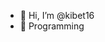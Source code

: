 - 👋 Hi, I’m @kibet16
- 🌱 Programming


<!---
kibet16/kibet16 is a ✨ special ✨ repository because its `README.md` (this file) appears on your GitHub profile.
You can click the Preview link to take a look at your changes.
--->
